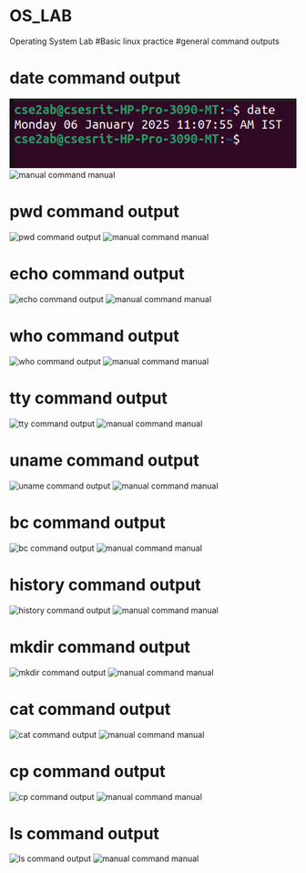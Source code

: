 # OS_LAB
Operating System Lab
#Basic linux practice
#general command outputs
# date command output
![date command output](date.png)
![manual command manual](mandate.png)
# pwd command output
![pwd command output](pwd.png)
![manual command manual](manpwd.png)
# echo command output
![echo command output](echo.png)
![manual command manual](manecho.png)
# who command output
![who command output](who.png)
![manual command manual](manwho.png)
# tty command output
![tty command output](tty.png)
![manual command manual](mantty.png)
# uname command output
![uname command output](uname.png)
![manual command manual](manuname.png)
# bc command output
![bc command output](bc.png)
![manual command manual](manbc.png)
# history command output
![history command output](history.png)
![manual command manual](manhistory.png)
# mkdir command output
![mkdir command output](mkdir.png)
![manual command manual](manmkdir.png)
# cat command output
![cat command output](cat.png)
![manual command manual](mancat.png)
# cp command output
![cp command output](cp.png)
![manual command manual](mancp.png)
# ls command output
![ls command output](ls.png)
![manual command manual](manls.png)
